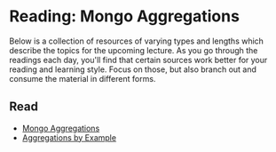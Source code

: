 # Reading: Mongo Aggregations

Below is a collection of resources of varying types and lengths which describe the topics for the upcoming lecture.  As you go through the readings each day, you'll find that certain sources work better for your reading and learning style. Focus on those, but also branch out and consume the material in different forms.

## Read
* [Mongo Aggregations](https://docs.mongodb.com/manual/core/aggregation-pipeline/)
* [Aggregations by Example](https://www.compose.com/articles/aggregations-in-mongodb-by-example/)
